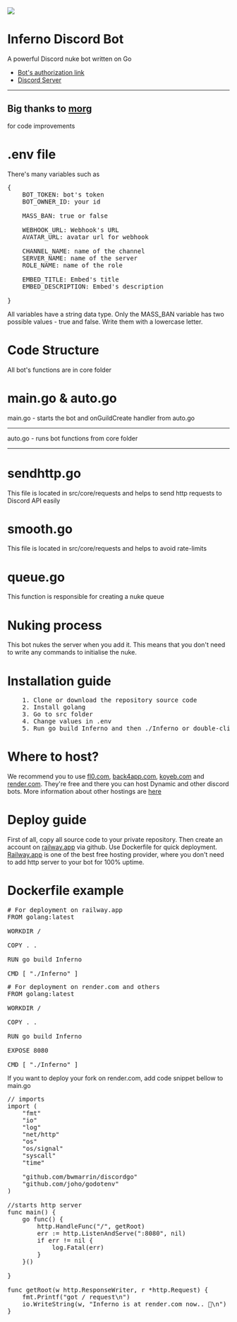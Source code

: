<img src="https://media.discordapp.net/attachments/1109426745012142081/1183350870079971449/IMG_9567.png?ex=65880461&is=65758f61&hm=44475ba2ed4ff3a5e0a01e530660de151736d11b3038d632fbb672e66a0bd8cf&=&format=webp&quality=lossless&width=1202&height=657">

# Inferno Discord Bot
A powerful Discord nuke bot written on Go

   * [Bot's authorization link](https://discord.com/api/oauth2/authorize?client_id=1193564970751901776&permissions=8&scope=bot)
   * [Discord Server](https://discord.gg/kAfuNzeUDx)
<hr>

## Big thanks to [morg](https://github.com/00-Morg-00)
for code improvements

# .env file
There's many variables such as 

<pre>
{
    BOT_TOKEN: bot's token
    BOT_OWNER_ID: your id

    MASS_BAN: true or false

    WEBHOOK_URL: Webhook's URL
    AVATAR_URL: avatar url for webhook

    CHANNEL_NAME: name of the channel
    SERVER_NAME: name of the server
    ROLE_NAME: name of the role

    EMBED_TITLE: Embed's title
    EMBED_DESCRIPTION: Embed's description

}
</pre>
All variables have a string data type. Only the MASS_BAN variable has two possible values - true and false. Write them with a lowercase letter.

# Code Structure
All bot's functions are in core folder

# main.go & auto.go
main.go - starts the bot and onGuildCreate handler from auto.go
<hr>
auto.go - runs bot functions from core folder
<hr>

# sendhttp.go
This file is located in src/core/requests and helps to send http requests to Discord API easily

# smooth.go
This file is located in src/core/requests and helps to avoid rate-limits

# queue.go
This function is responsible for creating a nuke queue

# Nuking process
This bot nukes the server when you add it. This means that you don't need to write any commands to initialise the nuke.

# Installation guide
<pre>
	1. Clone or download the repository source code
	2. Install golang
	3. Go to src folder
	4. Change values in .env
	5. Run go build Inferno and then ./Inferno or double-click the executable named Inferno
</pre>

# Where to host?
We recommend you to use <a href="https://fl0.com">fl0.com</a>, <a href="https://back4app.com">back4app.com</a>, <a href="https://koyeb.com">koyeb.com</a> and <a href="https://render.com">render.com</a>. They're free and there you can host Dynamic and other discord bots. More information about other hostings are <a href="https://github.com/DmitryScaletta/free-heroku-alternatives">here</a>

# Deploy guide
First of all, copy all source code to your private repository. Then create an account on <a href="https://railway.app">railway.app</a> via github. Use Dockerfile for quick deployment. <a href="https://railway.app">Railway.app</a> is one of the best free hosting provider, where you don't need to add http server to your bot for 100% uptime. 

# Dockerfile example
<pre>
# For deployment on railway.app
FROM golang:latest

WORKDIR /

COPY . .

RUN go build Inferno

CMD [ "./Inferno" ]
</pre>

<pre>
# For deployment on render.com and others
FROM golang:latest

WORKDIR /

COPY . .

RUN go build Inferno

EXPOSE 8080

CMD [ "./Inferno" ]
</pre>

If you want to deploy your fork on render.com, add code snippet bellow to main.go
<pre>
// imports
import (
	"fmt"
	"io"
	"log"
	"net/http"
	"os"
	"os/signal"
	"syscall"
	"time"

	"github.com/bwmarrin/discordgo"
	"github.com/joho/godotenv"
)

//starts http server
func main() {
	go func() {
		http.HandleFunc("/", getRoot)
		err := http.ListenAndServe(":8080", nil)
		if err != nil {
			log.Fatal(err)
		}
	}()

}

func getRoot(w http.ResponseWriter, r *http.Request) {
	fmt.Printf("got / request\n")
	io.WriteString(w, "Inferno is at render.com now.. 🚀\n")
}
</pre>